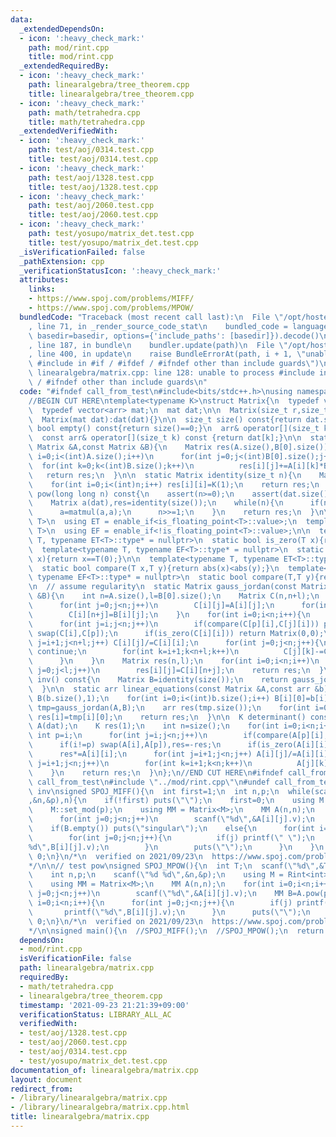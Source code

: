 ```yaml
---
data:
  _extendedDependsOn:
  - icon: ':heavy_check_mark:'
    path: mod/rint.cpp
    title: mod/rint.cpp
  _extendedRequiredBy:
  - icon: ':heavy_check_mark:'
    path: linearalgebra/tree_theorem.cpp
    title: linearalgebra/tree_theorem.cpp
  - icon: ':heavy_check_mark:'
    path: math/tetrahedra.cpp
    title: math/tetrahedra.cpp
  _extendedVerifiedWith:
  - icon: ':heavy_check_mark:'
    path: test/aoj/0314.test.cpp
    title: test/aoj/0314.test.cpp
  - icon: ':heavy_check_mark:'
    path: test/aoj/1328.test.cpp
    title: test/aoj/1328.test.cpp
  - icon: ':heavy_check_mark:'
    path: test/aoj/2060.test.cpp
    title: test/aoj/2060.test.cpp
  - icon: ':heavy_check_mark:'
    path: test/yosupo/matrix_det.test.cpp
    title: test/yosupo/matrix_det.test.cpp
  _isVerificationFailed: false
  _pathExtension: cpp
  _verificationStatusIcon: ':heavy_check_mark:'
  attributes:
    links:
    - https://www.spoj.com/problems/MIFF/
    - https://www.spoj.com/problems/MPOW/
  bundledCode: "Traceback (most recent call last):\n  File \"/opt/hostedtoolcache/Python/3.10.0/x64/lib/python3.10/site-packages/onlinejudge_verify/documentation/build.py\"\
    , line 71, in _render_source_code_stat\n    bundled_code = language.bundle(stat.path,\
    \ basedir=basedir, options={'include_paths': [basedir]}).decode()\n  File \"/opt/hostedtoolcache/Python/3.10.0/x64/lib/python3.10/site-packages/onlinejudge_verify/languages/cplusplus.py\"\
    , line 187, in bundle\n    bundler.update(path)\n  File \"/opt/hostedtoolcache/Python/3.10.0/x64/lib/python3.10/site-packages/onlinejudge_verify/languages/cplusplus_bundle.py\"\
    , line 400, in update\n    raise BundleErrorAt(path, i + 1, \"unable to process\
    \ #include in #if / #ifdef / #ifndef other than include guards\")\nonlinejudge_verify.languages.cplusplus_bundle.BundleErrorAt:\
    \ linearalgebra/matrix.cpp: line 128: unable to process #include in #if / #ifdef\
    \ / #ifndef other than include guards\n"
  code: "#ifndef call_from_test\n#include<bits/stdc++.h>\nusing namespace std;\n#endif\n\
    //BEGIN CUT HERE\ntemplate<typename K>\nstruct Matrix{\n  typedef vector<K> arr;\n\
    \  typedef vector<arr> mat;\n  mat dat;\n\n  Matrix(size_t r,size_t c):dat(r,arr(c,K())){}\n\
    \  Matrix(mat dat):dat(dat){}\n\n  size_t size() const{return dat.size();}\n \
    \ bool empty() const{return size()==0;}\n  arr& operator[](size_t k){return dat[k];}\n\
    \  const arr& operator[](size_t k) const {return dat[k];}\n\n  static Matrix matmul(const\
    \ Matrix &A,const Matrix &B){\n    Matrix res(A.size(),B[0].size());\n    for(int\
    \ i=0;i<(int)A.size();i++)\n      for(int j=0;j<(int)B[0].size();j++)\n      \
    \  for(int k=0;k<(int)B.size();k++)\n          res[i][j]+=A[i][k]*B[k][j];\n \
    \   return res;\n  }\n\n  static Matrix identity(size_t n){\n    Matrix res(n,n);\n\
    \    for(int i=0;i<(int)n;i++) res[i][i]=K(1);\n    return res;\n  }\n\n  Matrix\
    \ pow(long long n) const{\n    assert(n>=0);\n    assert(dat.size()==dat[0].size());\n\
    \    Matrix a(dat),res=identity(size());\n    while(n){\n      if(n&1) res=matmul(res,a);\n\
    \      a=matmul(a,a);\n      n>>=1;\n    }\n    return res;\n  }\n\n  template<typename\
    \ T>\n  using ET = enable_if<is_floating_point<T>::value>;\n  template<typename\
    \ T>\n  using EF = enable_if<!is_floating_point<T>::value>;\n\n  template<typename\
    \ T, typename ET<T>::type* = nullptr>\n  static bool is_zero(T x){return abs(x)<1e-8;}\n\
    \  template<typename T, typename EF<T>::type* = nullptr>\n  static bool is_zero(T\
    \ x){return x==T(0);}\n\n  template<typename T, typename ET<T>::type* = nullptr>\n\
    \  static bool compare(T x,T y){return abs(x)<abs(y);}\n  template<typename T,\
    \ typename EF<T>::type* = nullptr>\n  static bool compare(T,T y){return !is_zero(y);}\n\
    \n  // assume regularity\n  static Matrix gauss_jordan(const Matrix &A,const Matrix\
    \ &B){\n    int n=A.size(),l=B[0].size();\n    Matrix C(n,n+l);\n    for(int i=0;i<n;i++){\n\
    \      for(int j=0;j<n;j++)\n        C[i][j]=A[i][j];\n      for(int j=0;j<l;j++)\n\
    \        C[i][n+j]=B[i][j];\n    }\n    for(int i=0;i<n;i++){\n      int p=i;\n\
    \      for(int j=i;j<n;j++)\n        if(compare(C[p][i],C[j][i])) p=j;\n     \
    \ swap(C[i],C[p]);\n      if(is_zero(C[i][i])) return Matrix(0,0);\n      for(int\
    \ j=i+1;j<n+l;j++) C[i][j]/=C[i][i];\n      for(int j=0;j<n;j++){\n        if(i==j)\
    \ continue;\n        for(int k=i+1;k<n+l;k++)\n          C[j][k]-=C[j][i]*C[i][k];\n\
    \      }\n    }\n    Matrix res(n,l);\n    for(int i=0;i<n;i++)\n      for(int\
    \ j=0;j<l;j++)\n        res[i][j]=C[i][n+j];\n    return res;\n  }\n\n  Matrix\
    \ inv() const{\n    Matrix B=identity(size());\n    return gauss_jordan(*this,B);\n\
    \  }\n\n  static arr linear_equations(const Matrix &A,const arr &b){\n    Matrix\
    \ B(b.size(),1);\n    for(int i=0;i<(int)b.size();i++) B[i][0]=b[i];\n    Matrix\
    \ tmp=gauss_jordan(A,B);\n    arr res(tmp.size());\n    for(int i=0;i<(int)tmp.size();i++)\
    \ res[i]=tmp[i][0];\n    return res;\n  }\n\n  K determinant() const{\n    Matrix\
    \ A(dat);\n    K res(1);\n    int n=size();\n    for(int i=0;i<n;i++){\n     \
    \ int p=i;\n      for(int j=i;j<n;j++)\n        if(compare(A[p][i],A[j][i])) p=j;\n\
    \      if(i!=p) swap(A[i],A[p]),res=-res;\n      if(is_zero(A[i][i])) return K(0);\n\
    \      res*=A[i][i];\n      for(int j=i+1;j<n;j++) A[i][j]/=A[i][i];\n      for(int\
    \ j=i+1;j<n;j++)\n        for(int k=i+1;k<n;k++)\n          A[j][k]-=A[j][i]*A[i][k];\n\
    \    }\n    return res;\n  }\n};\n//END CUT HERE\n#ifndef call_from_test\n#define\
    \ call_from_test\n#include \"../mod/rint.cpp\"\n#undef call_from_test\n\n// test\
    \ inv\nsigned SPOJ_MIFF(){\n  int first=1;\n  int n,p;\n  while(scanf(\"%d %d\"\
    ,&n,&p),n){\n    if(!first) puts(\"\");\n    first=0;\n    using M = Rint<int>;\n\
    \    M::set_mod(p);\n    using MM = Matrix<M>;\n    MM A(n,n);\n    for(int i=0;i<n;i++)\n\
    \      for(int j=0;j<n;j++)\n        scanf(\"%d\",&A[i][j].v);\n    MM B=A.inv();\n\
    \    if(B.empty()) puts(\"singular\");\n    else{\n      for(int i=0;i<n;i++){\n\
    \        for(int j=0;j<n;j++){\n          if(j) printf(\" \");\n          printf(\"\
    %d\",B[i][j].v);\n        }\n        puts(\"\");\n      }\n    }\n  }\n  return\
    \ 0;\n}\n/*\n  verified on 2021/09/23\n  https://www.spoj.com/problems/MIFF/\n\
    */\n\n// test pow\nsigned SPOJ_MPOW(){\n  int T;\n  scanf(\"%d\",&T);\n  while(T--){\n\
    \    int n,p;\n    scanf(\"%d %d\",&n,&p);\n    using M = Rint<int>;\n    M::set_mod(1e9+7);\n\
    \    using MM = Matrix<M>;\n    MM A(n,n);\n    for(int i=0;i<n;i++)\n      for(int\
    \ j=0;j<n;j++)\n        scanf(\"%d\",&A[i][j].v);\n    MM B=A.pow(p);\n    for(int\
    \ i=0;i<n;i++){\n      for(int j=0;j<n;j++){\n        if(j) printf(\" \");\n \
    \       printf(\"%d\",B[i][j].v);\n      }\n      puts(\"\");\n    }\n  }\n  return\
    \ 0;\n}\n/*\n  verified on 2021/09/23\n  https://www.spoj.com/problems/MPOW/\n\
    */\n\nsigned main(){\n  //SPOJ_MIFF();\n  //SPOJ_MPOW();\n  return 0;\n}\n#endif\n"
  dependsOn:
  - mod/rint.cpp
  isVerificationFile: false
  path: linearalgebra/matrix.cpp
  requiredBy:
  - math/tetrahedra.cpp
  - linearalgebra/tree_theorem.cpp
  timestamp: '2021-09-23 21:21:39+09:00'
  verificationStatus: LIBRARY_ALL_AC
  verifiedWith:
  - test/aoj/1328.test.cpp
  - test/aoj/2060.test.cpp
  - test/aoj/0314.test.cpp
  - test/yosupo/matrix_det.test.cpp
documentation_of: linearalgebra/matrix.cpp
layout: document
redirect_from:
- /library/linearalgebra/matrix.cpp
- /library/linearalgebra/matrix.cpp.html
title: linearalgebra/matrix.cpp
---
```

